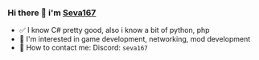 ### Hi there 👋 i'm [Seva167](https://github.com/Seva167)
- ✅ I know C# pretty good, also i know a bit of python, php
- 👀 I'm interested in game development, networking, mod development
- 💬 How to contact me: Discord: `seva167`
